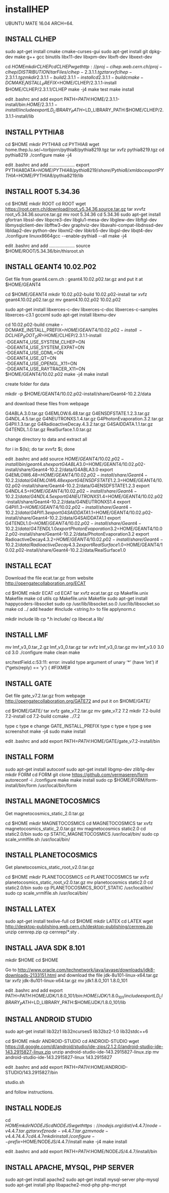 # installHEP

UBUNTU MATE 16.04 ARCH=64.

INSTALL CLHEP
-------------
sudo apt-get install cmake cmake-curses-gui
sudo apt-get install git dpkg-dev make g++ gcc binutils libx11-dev libxpm-dev libxft-dev libxext-dev

cd $HOME
mkdir CLHEP
cd CLHEP
wget http://proj-clhep.web.cern.ch/proj-clhep/DISTRIBUTION/tarFiles/clhep-2.3.1.1.tgz
tar xvf clhep-2.3.1.1.tgz
mkdir 2.3.1.1-build 2.3.1.1-install
cd 2.3.1.1-build
cmake -DCMAKE_INSTALL_PREFIX=$HOME/CLHEP/2.3.1.1-install $HOME/CLHEP/2.3.1.1/CLHEP
make -j4
make test
make install

edit .bashrc and add
export PATH=$PATH:$HOME/2.3.1.1-install/bin:$HOME/2.3.1.1-install/include
export LD_LIBRARY_PATH=$LD_LIBRARY_PATH:$HOME/CLHEP/2.3.1.1-install/lib



INSTALL PYTHIA8
---------------

cd $HOME
mkdir PYTHIA8
cd PYTHIA8
wget home.thep.lu.se/~torbjorn/pythia8/pythia8219.tgz
tar xvfz pythia8219.tgz
cd pythia8219
./configure
make -j4

edit .bashrc and add
....................
export PYTHIA8DATA=$HOME/PYTHIA8/pythia8219/share/Pythia8/xmldoc
export PYTHIA=$HOME/PYTHIA8/pythia8219/lib



INSTALL ROOT 5.34.36
--------------------
cd $HOME
mkdir ROOT
cd ROOT
wget https://root.cern.ch/download/root_v5.34.36.source.tar.gz 
tar xvvfz root_v5.34.36.source.tar.gz
mv root 5.34.36
cd 5.34.36
sudo apt-get install gfortran libssl-dev libpcre3-dev libglu1-mesa-dev libglew-dev libftgl-dev libmysqlclient-dev libfftw3-dev graphviz-dev libavahi-compat-libdnssd-dev libldap2-dev python-dev libxml2-dev libkrb5-dev libgsl-dev libqt4-dev
./configure linuxx8664gcc --enable-pythia8 --all
make -j4

edit .bashrc and add
....................
source $HOME/ROOT/5.34.36/bin/thisroot.sh



INSTALL GEANT4 10.02.P02
------------------------
Get file from geant4.cern.ch :
geant4.10.02.p02.tar.gz
and put it at $HOME/GEANT4


cd $HOME/GEANT4
mkdir 10.02.p02-build 10.02.p02-install
tar xvfz geant4.10.02.p02.tar.gz
mv geant4.10.02.p02 10.02.p02

sudo apt-get install libxerces-c-dev libxerces-c-doc libxerces-c-samples libxerces-c3.1 gccxml
sudo apt-get install libxmu-dev


cd 10.02.p02-build
cmake -DCMAKE_INSTALL_PREFIX=$HOME/GEANT4/10.02.p02-install \
-DCLHEP_ROOT_DIR=$HOME/CLHEP/2.3.1.1-install \
-DGEANT4_USE_SYSTEM_CLHEP=ON \
-DGEANT4_USE_SYSTEM_EXPAT=ON \
-DGEANT4_USE_GDML=ON \
-DGEANT4_USE_QT=ON \
-DGEANT4_USE_OPENGL_X11=ON \
-DGEANT4_USE_RAYTRACER_X11=ON \
$HOME/GEANT4/10.02.p02
make -j4
make install

create folder for data

mkdir -p $HOME/GEANT4/10.02.p02-install/share/Geant4-10.2.2/data

and download these files from webpage

G4ABLA.3.0.tar.gz
G4EMLOW.6.48.tar.gz
G4ENSDFSTATE.1.2.3.tar.gz
G4NDL.4.5.tar.gz
G4NEUTRONXS.1.4.tar.gz
G4PhotonEvaporation.3.2.tar.gz
G4PII.1.3.tar.gz
G4RadioactiveDecay.4.3.2.tar.gz
G4SAIDDATA.1.1.tar.gz
G4TENDL.1.0.tar.gz
RealSurface.1.0.tar.gz

change directory to data and extract all

for i in $(ls); do tar xvvfz $i; done


edit .bashrc and add
source $HOME/GEANT4/10.02.p02-install/bin/geant4.sh
export G4ABLA3.0=$HOME/GEANT4/10.02.p02-install/share/Geant4-10.2.2/data/G4ABLA3.0
export G4EMLOW6.48=$HOME/GEANT4/10.02.p02-install/share/Geant4-10.2.2/data/G4EMLOW6.48
export G4ENSDFSTATE1.2.3=$HOME/GEANT4/10.02.p02-install/share/Geant4-10.2.2/data/G4ENSDFSTATE1.2.3
export G4NDL4.5=$HOME/GEANT4/10.02.p02-install/share/Geant4-10.2.2/data/G4NDL4.5
export G4NEUTRONXS1.4=$HOME/GEANT4/10.02.p02-install/share/Geant4-10.2.2/data/G4NEUTRONXS1.4
export G4PII1.3=$HOME/GEANT4/10.02.p02-install/share/Geant4-10.2.2/data/G4PII1.3
export G4SAIDDATA1.1=$HOME/GEANT4/10.02.p02-install/share/Geant4-10.2.2/data/G4SAIDDATA1.1
export G4TENDL1.0=$HOME/GEANT4/10.02.p02-install/share/Geant4-10.2.2/data/G4TENDL1.0
export PhotonEvaporation3.2=$HOME/GEANT4/10.02.p02-install/share/Geant4-10.2.2/data/PhotonEvaporation3.2
export RadioactiveDecay4.3.2=$HOME/GEANT4/10.02.p02-install/share/Geant4-10.2.2/data/RadioactiveDecay4.3.2
export RealSurface1.0=$HOME/GEANT4/10.02.p02-install/share/Geant4-10.2.2/data/RealSurface1.0


INSTALL ECAT
------------
Download the file ecat.tar.gz from website http://opengatecollaboration.org/ECAT

cd $HOME
mkdir ECAT
cd ECAT
tar xvfz ecat.tar.gz
cp Makefile.unix Makefile
make 
cd utils
cp Makefile.unix Makefile
sudo apt-get install happycoders-libsocket
sudo cp /usr/lib/libsocket.so.0 /usr/lib/libsocket.so
make 
cd ../
add header #include <string.h> to file applynorm.c

mkdir include lib
cp *.h include/
cp libecat.a lib/



INSTALL LMF
-----------

mv lmf_v3_0.tar_2.gz lmf_v3_0.tar.gz
tar xvfz lmf_v3_0.tar.gz
mv lmf_v3.0 3.0
cd 3.0
./configure
make clean
make 

src/testField.c:53:11: error: invalid type argument of unary ‘*’ (have ‘int’) if (*gets(reply) == 'y') {
#FIXME#


INSTALL GATE
------------

Get file gate_v7.2.tar.gz from webpage
http://opengatecollaboration.org/GATE72
and put it on $HOME/GATE/

cd $HOME/GATE/
tar xvfz gate_v7.2.tar.gz
mv gate_v7.2 7.2
mkdir 7.2-build 7.2-install
cd 7.2-build
ccmake ../7.2


type c
type e
change GATE_INSTALL_PREFIX
type c
type e
type g
see screenshot
make -j4
sudo make install

edit .bashrc and add
export PATH=$PATH:$HOME/GATE/gate_v7.2-install/bin



INSTALL FORM
------------
sudo apt-get install autoconf
sudo apt-get install libgmp-dev zlib1g-dev
mkdir FORM
cd FORM
git clone https://github.com/vermaseren/form
autoreconf -i
./configure
make
make install
sudo cp $HOME/FORM/form-install/bin/form /usr/local/bin/form



INSTALL MAGNETOCOSMICS
----------------------
Get magnetocosmics_static_2.0.tar.gz

cd $HOME
mkdir MAGNETOCOSMICS
cd MAGNETOCOSMICS
tar xvfz magnetocosmics_static_2.0.tar.gz
mv magnetocosmics static2.0
cd static2.0/bin
sudo cp STATIC_MAGNETOCOSMICS /usr/local/bin/
sudo cp scale_vrmlfile.sh /usr/local/bin/



INSTALL PLANETOCOSMICS
----------------------

Get planetocosmics_static_root_v2.0.tar.gz

cd $HOME
mkdir PLANETOCOSMICS
cd PLANETOCOSMICS
tar xvfz planetocosmics_static_root_v2.0.tar.gz
mv planetocosmics static2.0
cd static2.0/bin
sudo cp PLANETOCOSMICS_ROOT_STATIC /usr/local/bin/
sudo cp scale_vrmlfile.sh /usr/local/bin/



INSTALL LATEX
-------------

sudo apt-get install texlive-full
cd $HOME
mkdir LATEX
cd LATEX
wget http://desktop-publishing.web.cern.ch/desktop-publishing/cernrep.zip
unzip cernrep.zip
cp cernrep/*.sty .



INSTALL JAVA SDK 8.101
----------------------
mkdir $HOME
cd $HOME

Go to 
http://www.oracle.com/technetwork/java/javase/downloads/jdk8-downloads-2133151.html
and download the file 
jdk-8u101-linux-x64.tar.gz
tar xvfz jdk-8u101-linux-x64.tar.gz
mv jdk1.8.0_101 1.8.0_101


edit .bashrc and add
export PATH=$PATH:$HOME/JDK/1.8.0_101/bin:$HOME/JDK/1.8.0_101/include
export LD_LIBRARY_PATH=$LD_LIBRARY_PATH:$HOME/JDK/1.8.0_101/lib



INSTALL ANDROID STUDIO
----------------------

sudo apt-get install lib32z1 lib32ncurses5 lib32bz2-1.0 lib32stdc++6 

cd $HOME
mkdir ANDROID-STUDIO
cd ANDROID-STUDIO
wget https://dl.google.com/dl/android/studio/ide-zips/2.1.2.0/android-studio-ide-143.2915827-linux.zip
unzip android-studio-ide-143.2915827-linux.zip
mv android-studio-ide-143.2915827-linux 143.2915827

edit .bashrc and add
export PATH=$PATH:$HOME/ANDROID-STUDIO/143.2915827/bin

studio.sh

and follow instructions.


INSTALL NODEJS
--------------

cd $HOME
mkdir NODEJS
cd NODEJS
wget https://nodejs.org/dist/v4.4.7/node-v4.4.7.tar.gz
tar xvfz node-v4.4.7.tar.gz
mv node-v4.4.7 4.4.7
cd 4.4.7
mkdir install
./configure --prefix=$HOME/NODEJS/4.4.7/install
make -j4
make install

edit .bashrc and add
export PATH=$PATH:$HOME/NODEJS/4.4.7/install/bin


INSTALL APACHE, MYSQL, PHP SERVER
---------------------------------

sudo apt-get install apache2
sudo apt-get install mysql-server php-mysql
sudo apt-get install php libapache2-mod-php php-mcrypt

